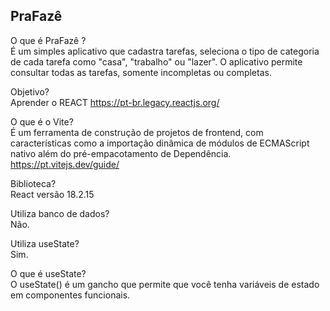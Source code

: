 ## PraFazê

O que é PraFazê  ? <br>
É um simples aplicativo que cadastra tarefas, seleciona o tipo de categoria de cada tarefa como "casa", "trabalho" ou "lazer". O aplicativo permite consultar todas as tarefas, somente incompletas ou completas.

Objetivo?<br>
Aprender o REACT 
https://pt-br.legacy.reactjs.org/

O que é o Vite?<br>
É um ferramenta de construção de projetos de frontend, com características como a importação dinâmica de módulos de ECMAScript nativo além do pré-empacotamento de Dependência.
https://pt.vitejs.dev/guide/

Biblioteca?<br>
React versão 18.2.15

Utiliza banco de dados? <br>
Não. 

Utiliza useState? <br>
Sim.

O que é useState? <br>
O useState() é um gancho que permite que você tenha variáveis ​​de estado em componentes funcionais.